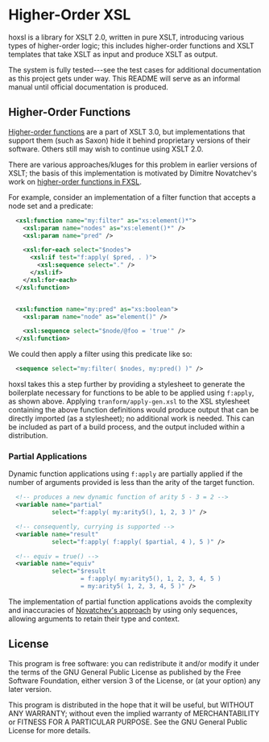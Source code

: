 <!---
  Copyright (C) 2014  LoVullo Associates, Inc.

  Permission is granted to copy, distribute and/or modify this
  document under the terms of the GNU Free Documentation License,
  Version 1.3 or any later version published by the Free Software
  Foundation; with no Invariant Sections, no Front-Cover Texts, and no
  Back-Cover Texts.  A copy of the license is included the file
  COPYING.FDL.
-->
# Higher-Order XSL
hoxsl is a library for XSLT 2.0, written in pure XSLT, introducing
various types of higher-order logic;  this includes higher-order
functions and XSLT templates that take XSLT as input and produce XSLT
as output.

The system is fully tested---see the test cases for additional
documentation as this project gets under way.  This README will serve
as an informal manual until official documentation is produced.


## Higher-Order Functions
[Higher-order functions][xslt-30-ho] are a part of XSLT 3.0, but
implementations that support them (such as Saxon) hide it behind
proprietary versions of their software.  Others still may wish to
continue using XSLT 2.0.

There are various approaches/kluges for this problem in earlier
versions of XSLT; the basis of this implementation is motivated by
Dimitre Novatchev's work on [higher-order functions in FXSL][nova-ho].

For example, consider an implementation of a filter function that
accepts a node set and a predicate:

```xml
  <xsl:function name="my:filter" as="xs:element()*">
    <xsl:param name="nodes" as="xs:element()*" />
    <xsl:param name="pred" />

    <xsl:for-each select="$nodes">
      <xsl:if test="f:apply( $pred, . )">
        <xsl:sequence select="." />
      </xsl:if>
    </xsl:for-each>
  </xsl:function>


  <xsl:function name="my:pred" as="xs:boolean">
    <xsl:param name="node" as="element()" />

    <xsl:sequence select="$node/@foo = 'true'" />
  </xsl:function>
```

We could then apply a filter using this predicate like so:

```xml
  <sequence select="my:filter( $nodes, my:pred() )" />
```

hoxsl takes this a step further by providing a stylesheet to generate
the boilerplate necessary for functions to be able to be applied using
`f:apply`, as shown above.  Applying `tranform/apply-gen.xsl` to the
XSL stylesheet containing the above function definitions would produce
output that can be directly imported (as a stylesheet); no additional
work is needed.  This can be included as part of a build process, and
the output included within a distribution.


### Partial Applications
Dynamic function applications using `f:apply` are partially applied if
the number of arguments provided is less than the arity of the target
function.

```xml
  <!-- produces a new dynamic function of arity 5 - 3 = 2 -->
  <variable name="partial"
            select="f:apply( my:arity5(), 1, 2, 3 )" />

  <!-- consequently, currying is supported -->
  <variable name="result"
            select="f:apply( f:apply( $partial, 4 ), 5 )" />

  <!-- equiv = true() -->
  <variable name="equiv"
            select="$result
                    = f:apply( my:arity5(), 1, 2, 3, 4, 5 )
                    = my:arity5( 1, 2, 3, 4, 5 )" />
```

The implementation of partial function applications avoids the
complexity and inaccuracies of [Novatchev's approach][nova-ho] by
using only sequences, allowing arguments to retain their type and
context.


## License
This program is free software: you can redistribute it and/or modify it
under the terms of the GNU General Public License as published by the Free
Software Foundation, either version 3 of the License, or (at your option)
any later version.

This program is distributed in the hope that it will be useful, but WITHOUT ANY
WARRANTY; without even the implied warranty of MERCHANTABILITY or FITNESS FOR A
PARTICULAR PURPOSE.  See the GNU General Public License for more details.

[nova-ho]: http://conferences.idealliance.org/extreme/html/2006/Novatchev01/EML2006Novatchev01.html
[xslt-30-ho]: http://www.w3.org/TR/xslt-30/#dt-higher-order-operand
